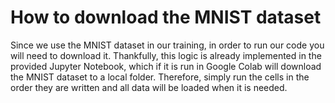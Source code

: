 # How to download the MNIST dataset
Since we use the MNIST dataset in our training, in order to run our code you will need to download it. Thankfully, this logic is already implemented in the provided Jupyter Notebook, which if it is run in Google Colab will download the MNIST dataset to a local folder. Therefore, simply run the cells in the order they are written and all data will be loaded when it is needed.